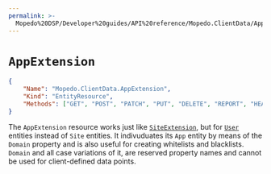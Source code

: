 ```yaml
---
permalink: >-
  Mopedo%20DSP/Developer%20guides/API%20reference/Mopedo.ClientData/AppExtension/
---
```


# `AppExtension`

```json
{
    "Name": "Mopedo.ClientData.AppExtension",
    "Kind": "EntityResource",
    "Methods": ["GET", "POST", "PATCH", "PUT", "DELETE", "REPORT", "HEAD"]
}
```

The `AppExtension` resource works just like [`SiteExtension`](../SiteExtension), but for [`User`](../../Mopedo.Database/App) entities instead of `Site` entities. It indivuduates its `App` entity by means of the `Domain` property and is also useful for creating whitelists and blacklists. `Domain` and all case variations of it, are reserved property names and cannot be used for client-defined data points.
